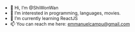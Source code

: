 - 👋 Hi, I’m @ShiWonWan
- 👀 I’m interested in programming, languages, movies.
- 🌱 I’m currently learning ReactJS
- 📫 You can reach me here: emmanuelcampu@gmail.com
